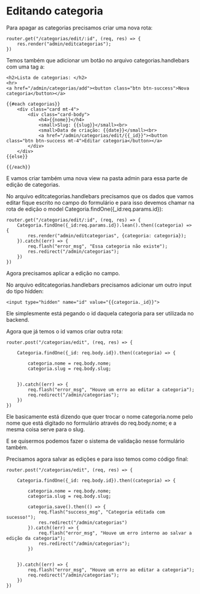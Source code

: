 # Editando categoria

Para apagar as categorias precisamos criar uma nova rota:

    router.get("/categorias/edit/:id", (req, res) => {
        res.render("admin/editcategorias");
    })

Temos também que adicionar um botão no arquivo categorias.handlebars com uma tag a:

    <h2>Lista de categorias: </h2>
    <hr>
    <a href="/admin/categorias/add"><button class="btn btn-success">Nova categoria</button></a>

    {{#each categorias}}
        <div class="card mt-4">
            <div class="card-body">
                <h4>{{nome}}</h4>
                <small>Slug: {{slug}}</small><br>
                <small>Data de criação: {{date}}</small><br>
                <a href="/admin/categorias/edit/{{_id}}"><button class="btn btn-success mt-4">Editar categoria</button></a>
            </div>
        </div>
    {{else}}

    {{/each}}

E vamos criar também uma nova view na pasta admin para essa parte de edição de categorias.

No arquivo editcategorias.handlebars precisamos que os dados que vamos editar fique escrito no campo do formulário e para isso devemos chamar na rota de edição o model Categoria.findOne({_id:req.params.id}):

    router.get("/categorias/edit/:id", (req, res) => {
        Categoria.findOne({_id:req.params.id}).lean().then((categoria) => {
            res.render("admin/editcategorias", {categoria: categoria});
        }).catch((err) => {
            req.flash("error_msg", "Essa categoria não existe");
            res.redirect("/admin/categorias");
        })
    })


Agora precisamos aplicar a edição no campo.

No arquivo editcategorias.handlebars precisamos adicionar um outro input do tipo hidden:

    <input type="hidden" name="id" value="{{categoria._id}}">

Ele simplesmente está pegando o id daquela categoria para ser utilizada no backend.

Agora que já temos o id vamos criar outra rota:

    router.post("/categorias/edit", (req, res) => {

        Categoria.findOne({_id: req.body.id}).then((categoria) => {

            categoria.nome = req.body.nome;
            categoria.slug = req.body.slug;


        }).catch((err) => {
            req.flash("error_msg", "Houve um erro ao editar a categoria");
            req.redirect("/admin/categorias");
        })
    })

Ele basicamente está dizendo que quer trocar o nome categoria.nome pelo nome que está digitado no formulário através do req.body.nome; e a mesma coisa serve para o slug.

E se quisermos podemos fazer o sistema de validação nesse formulário também.

Precisamos agora salvar as edições e para isso temos como código final:

    router.post("/categorias/edit", (req, res) => {

        Categoria.findOne({_id: req.body.id}).then((categoria) => {

            categoria.nome = req.body.nome;
            categoria.slug = req.body.slug;

            categoria.save().then(() => {
                req.flash("success_msg", "Categoria editada com sucesso!");
                res.redirect("/admin/categorias")
            }).catch((err) => {
                req.flash("error_msg", "Houve um erro interno ao salvar a edição da categoria");
                res.redirect("/admin/categorias");
            })


        }).catch((err) => {
            req.flash("error_msg", "Houve um erro ao editar a categoria");
            req.redirect("/admin/categorias");
        })
    })









